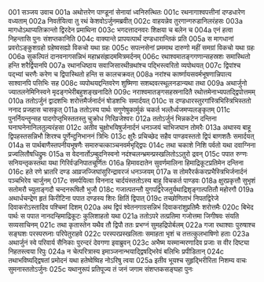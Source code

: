 001  सञ्जय उवाच
001a अथोत्तरेण पाण्डूनां सेनायां ध्वनिरुत्थितः
001c रथनागाश्वपत्तीनां दण्डधारेण वध्यताम्
002a निवर्तयित्वा तु रथं केशवोऽर्जुनमब्रवीत्
002c वाहयन्नेव तुरगान्गरुडानिलरंहसः
003a मागधोऽथाप्यतिक्रान्तो द्विरदेन प्रमाथिना
003c भगदत्तादनवरः शिक्षया च बलेन च
004a एनं हत्वा निहन्तासि पुनः संशप्तकानिति
004c वाक्यान्ते प्रापयत्पार्थं दण्डधारान्तिकं प्रति
005a स मागधानां प्रवरोऽङ्कुशग्रहो ग्रहेष्वसह्यो विकचो यथा ग्रहः
005c सपत्नसेनां प्रममाथ दारुणो महीं समग्रां विकचो यथा ग्रहः
006a सुकल्पितं दानवनागसन्निभं महाभ्रसंह्रादममित्रमर्दनम्
006c रथाश्वमातङ्गगणान्सहस्रशः समास्थितो हन्ति शरैर्द्विपानपि
007a रथानधिष्ठाय सवाजिसारथीन्रथांश्च पद्भिस्त्वरितो व्यपोथयत्
007c द्विपांश्च पद्भ्यां चरणैः करेण च द्विपास्थितो हन्ति स कालचक्रवत्
008a नरांश्च कार्ष्णायसवर्मभूषणान्निपात्य साश्वानपि पत्तिभिः सह
008c व्यपोथयद्दन्तिवरेण शुष्मिणा सशब्दवत्स्थूलनडान्यथा तथा
009a अथार्जुनो ज्यातलनेमिनिस्वने मृदङ्गभेरीबहुशङ्खनादिते
009c नराश्वमातङ्गसहस्रनादितै रथोत्तमेनाभ्यपतद्द्विपोत्तमम्
010a ततोऽर्जुनं द्वादशभिः शरोत्तमैर्जनार्दनं षोडशभिः समार्दयत्
010c स दण्डधारस्तुरगांस्त्रिभिस्त्रिभिस्ततो ननाद प्रजहास चासकृत्
011a ततोऽस्य पार्थः सगुणेषुकार्मुकं चकर्त भल्लैर्ध्वजमप्यलङ्कृतम्
011c पुनर्नियन्तॄन्सह पादगोप्तृभिस्ततस्तु चुक्रोध गिरिव्रजेश्वरः
012a ततोऽर्जुनं भिन्नकटेन दन्तिना घनाघनेनानिलतुल्यरंहसा
012c अतीव चुक्षोभयिषुर्जनार्दनं धनञ्जयं चाभिजघान तोमरैः
013a अथास्य बाहू द्विपहस्तसन्निभौ शिरश्च पूर्णेन्दुनिभाननं त्रिभिः
013c क्षुरैः प्रचिच्छेद सहैव पाण्डवस्ततो द्विपं बाणशतैः समार्दयत्
014a स पार्थबाणैस्तपनीयभूषणैः समारुचत्काञ्चनवर्मभृद्द्विपः
014c तथा चकाशे निशि पर्वतो यथा दवाग्निना प्रज्वलितौषधिद्रुमः
015a स वेदनार्तोऽम्बुदनिस्वनो नदंश्चलन्भ्रमन्प्रस्खलितोऽऽतुरो द्रवन्
015c पपात रुग्णः सनियन्तृकस्तथा यथा गिरिर्वज्रनिपातचूर्णितः
016a हिमावदातेन सुवर्णमालिना हिमाद्रिकूटप्रतिमेन दन्तिना
016c हते रणे भ्रातरि दण्ड आव्रजज्जिघांसुरिन्द्रावरजं धनञ्जयम्
017a स तोमरैरर्ककरप्रभैस्त्रिभिर्जनार्दनं पञ्चभिरेव चार्जुनम्
017c समर्पयित्वा विननाद चार्दयंस्ततोऽस्य बाहू विचकर्त पाण्डवः
018a क्षुरप्रकृत्तौ सुभृशं सतोमरौ च्युताङ्गदौ चन्दनरूषितौ भुजौ
018c गजात्पतन्तौ युगपद्विरेजतुर्यथाद्रिशृङ्गात्पतितौ महोरगौ
019a अथार्धचन्द्रेण हृतं किरीटिना पपात दण्डस्य शिरः क्षितिं द्विपात्
019c तच्छोणिताभं निपतद्विरेजे दिवाकरोऽस्तादिव पश्चिमां दिशम्
020a अथ द्विपं श्वेतनगाग्रसन्निभं दिवाकरांशुप्रतिमैः शरोत्तमैः
020c बिभेद पार्थः स पपात नानदन्हिमाद्रिकूटः कुलिशाहतो यथा
021a ततोऽपरे तत्प्रतिमा गजोत्तमा जिगीषवः संयति सव्यसाचिनम्
021c तथा कृतास्तेन यथैव तौ द्विपौ ततः प्रभग्नं सुमहद्रिपोर्बलम्
022a गजा रथाश्वाः पुरुषाश्च सङ्घशः परस्परघ्नाः परिपेतुराहवे
022c परस्परप्रस्खलिताः समाहता भृशं च तत्तत्कुलभाषिणो हताः
023a अथार्जुनं स्वे परिवार्य सैनिकाः पुरन्दरं देवगणा इवाब्रुवन्
023c अभैष्म यस्मान्मरणादिव प्रजाः स वीर दिष्ट्या निहतस्त्वया रिपुः
024a न चेत्परित्रास्य इमाञ्जनान्भयाद्द्विषद्भिरेवं बलिभिः प्रपीडितान्
024c तथाभविष्यद्द्विषतां प्रमोदनं यथा हतेष्वेष्विह नोऽरिषु त्वया
025a इतीव भूयश्च सुहृद्भिरीरिता निशम्य वाचः सुमनास्ततोऽर्जुनः
025c यथानुरूपं प्रतिपूज्य तं जनं जगाम संशप्तकसङ्घहा पुनः

